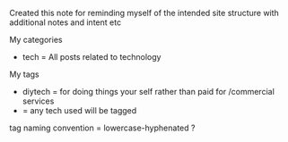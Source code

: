 Created this note for reminding myself of the intended site structure with additional notes and intent etc

My categories
- tech = All posts related to technology

My tags
- diytech = for doing things your self rather than paid for /commercial services
- <tech-specific> = any tech used will be tagged

tag naming convention = lowercase-hyphenated ?